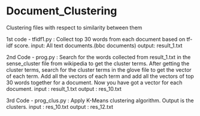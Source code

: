 # Document_Clustering
Clustering files with respect to similarity between them

1st code - tfidf1.py : Collect top 30 words from each document based on tf-idf score.
            input: All text documents.(bbc documents)
            output: result_1.txt

2nd Code - prog.py :  Search for the words collected from result_1.txt in the sense_cluster file from wikipedia to get the cluster terms.
                      After getting the cluster terms, search for the cluster terms in the glove file to get the vector of each term.
                      Add all the vectors of each term and add all the vectors of top 30 words together for a document.
                      Now you have got a vector for each document.
                      input : result_1.txt
                      output : res_10.txt

3rd Code - prog_clus.py : Apply K-Means clustering algorithm.
                          Output is the clusters.
                      input : res_10.txt
                      output : res_12.txt
